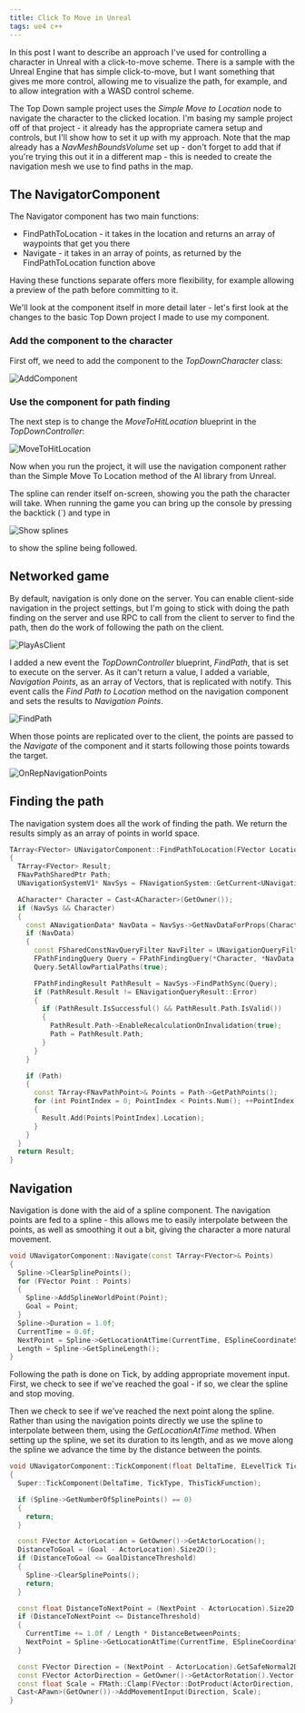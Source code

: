```yaml
---
title: Click To Move in Unreal
tags: ue4 c++
---
```

In this post I want to describe an approach I've used for controlling a character in Unreal with a click-to-move
scheme. There is a sample with the Unreal Engine that has simple click-to-move, but I want something that gives
me more control, allowing me to visualize the path, for example, and to allow integration with a WASD control
scheme.

The Top Down sample project uses the *Simple Move to Location* node to navigate the character to the clicked
location. I'm basing my sample project off of that project - it already has the appropriate camera setup and
controls, but I'll show how to set it up with my approach. Note that the map already has a *NavMeshBoundsVolume*
set up - don't forget to add that if you're trying this out it in a different map - this is needed to create
the navigation mesh we use to find paths in the map.

## The NavigatorComponent
The Navigator component has two main functions:
* FindPathToLocation - it takes in the location and returns an array of waypoints that get you there
* Navigate - it takes in an array of points, as returned by the FindPathToLocation function above

Having these functions separate offers more flexibility, for example allowing a preview of the path before
committing to it.

We'll look at the component itself in more detail later - let's first look at the changes to the basic Top Down
project I made to use my component.

### Add the component to the character
First off, we need to add the component to the *TopDownCharacter* class:

![AddComponent](/images/ClickToMove/AddComponent.png)

### Use the component for path finding
The next step is to change the *MoveToHitLocation* blueprint in the *TopDownController*:

![MoveToHitLocation](/images/ClickToMove/MoveToHitLocation.png)

Now when you run the project, it will use the navigation component rather than the Simple Move To Location method
of the AI library from Unreal.

The spline can render itself on-screen, showing you the path the character will take. When running the game you can
bring up the console by pressing the backtick (`) and type in

![Show splines](/images/ClickToMove/DebugDraw.png)

to show the spline being followed.

## Networked game
By default, navigation is only done on the server. You can enable client-side navigation in the project settings,
but I'm going to stick with doing the path finding on the server and use RPC to call from the client to server
to find the path, then do the work of following the path on the client.

![PlayAsClient](/images/ClickToMove/PlayAsClient.png)

I added a new event the *TopDownController* blueprint, *FindPath*, that is set to execute on the server. As it
can't return a value, I added a variable, *Navigation Points*, as an array of Vectors, that is replicated with
notify. This event calls the *Find Path to Location* method on the navigation component and sets the results
to *Navigation Points*.

![FindPath](/images/ClickToMove/FindPath.png)

When those points are replicated over to the client, the points are passed to the *Navigate* of the component
and it starts following those points towards the target.

![OnRepNavigationPoints](/images/ClickToMove/OnRepNavigationPoints.png)

## Finding the path
The navigation system does all the work of finding the path. We return the results simply as an array of points
in world space.

```cpp
TArray<FVector> UNavigatorComponent::FindPathToLocation(FVector Location)
{
  TArray<FVector> Result;
  FNavPathSharedPtr Path;
  UNavigationSystemV1* NavSys = FNavigationSystem::GetCurrent<UNavigationSystemV1>(GetWorld());

  ACharacter* Character = Cast<ACharacter>(GetOwner());
  if (NavSys && Character)
  {
    const ANavigationData* NavData = NavSys->GetNavDataForProps(Character->GetNavAgentPropertiesRef(), Character->GetNavAgentLocation());
    if (NavData)
    {
      const FSharedConstNavQueryFilter NavFilter = UNavigationQueryFilter::GetQueryFilter(*NavData, this, nullptr);
      FPathFindingQuery Query = FPathFindingQuery(*Character, *NavData, Character->GetNavAgentLocation(), Location, NavFilter);
      Query.SetAllowPartialPaths(true);

      FPathFindingResult PathResult = NavSys->FindPathSync(Query);
      if (PathResult.Result != ENavigationQueryResult::Error)
      {
        if (PathResult.IsSuccessful() && PathResult.Path.IsValid())
        {
          PathResult.Path->EnableRecalculationOnInvalidation(true);
          Path = PathResult.Path;
        }
      }
    }

    if (Path)
    {
      const TArray<FNavPathPoint>& Points = Path->GetPathPoints();
      for (int PointIndex = 0; PointIndex < Points.Num(); ++PointIndex)
      {
        Result.Add(Points[PointIndex].Location);
      }
    }
  }
  return Result;
}
```
## Navigation
Navigation is done with the aid of a spline component. The navigation points are fed to a spline - this
allows me to easily interpolate between the points, as well as smoothing it out a bit, giving the character
a more natural movement.



```cpp
void UNavigatorComponent::Navigate(const TArray<FVector>& Points)
{
  Spline->ClearSplinePoints();
  for (FVector Point : Points)
  {
    Spline->AddSplineWorldPoint(Point);
    Goal = Point;
  }
  Spline->Duration = 1.0f;
  CurrentTime = 0.0f;
  NextPoint = Spline->GetLocationAtTime(CurrentTime, ESplineCoordinateSpace::World);
  Length = Spline->GetSplineLength();
}
```

Following the path is done on Tick, by adding appropriate movement input. First, we check to see if we've reached
the goal - if so, we clear the spline and stop moving.

Then we check to see if we've reached the next point along the spline. Rather than using the navigation points
directly we use the spline to interpolate between them, using the *GetLocationAtTime* method. When setting up
the spline, we set its duration to its length, and as we move along the spline we advance the time by the
distance between the points.

```cpp
void UNavigatorComponent::TickComponent(float DeltaTime, ELevelTick TickType, FActorComponentTickFunction* ThisTickFunction)
{
  Super::TickComponent(DeltaTime, TickType, ThisTickFunction);

  if (Spline->GetNumberOfSplinePoints() == 0)
  {
    return;
  }

  const FVector ActorLocation = GetOwner()->GetActorLocation();
  DistanceToGoal = (Goal - ActorLocation).Size2D();
  if (DistanceToGoal <= GoalDistanceThreshold)
  {
    Spline->ClearSplinePoints();
    return;
  }

  const float DistanceToNextPoint = (NextPoint - ActorLocation).Size2D();
  if (DistanceToNextPoint <= DistanceThreshold)
  {
    CurrentTime += 1.0f / Length * DistanceBetweenPoints;
    NextPoint = Spline->GetLocationAtTime(CurrentTime, ESplineCoordinateSpace::World);
  }

  const FVector Direction = (NextPoint - ActorLocation).GetSafeNormal2D();
  const FVector ActorDirection = GetOwner()->GetActorRotation().Vector().GetSafeNormal2D();
  const float Scale = FMath::Clamp(FVector::DotProduct(ActorDirection, Direction), 0.5f, 1.0f);
  Cast<APawn>(GetOwner())->AddMovementInput(Direction, Scale);
}
```
